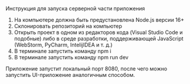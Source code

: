 Инструкция для запуска серверной части приложения

1. На компьютере должна быть предустановлена Node.js версии 16+
2. Склонировать репозиторий на компьютер
3. Открыть проект в одном из редакторов кода (Visual Studio Code и подобные) либо в среде разработки, поддерживающей JavaScript (WebStorm, PyCharm, IntelijIDEA и т. д.)
4. В терминале запустить команду npm i
5. В терминале запустить команду npm run dev

Приложение запустит локальный порт 8080, после чего можно запустить UI-приложение аналогичным способом.
